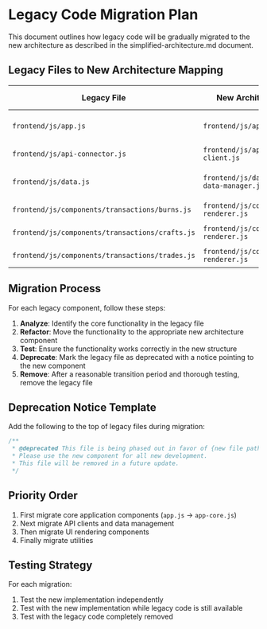 # Legacy Code Migration Plan

This document outlines how legacy code will be gradually migrated to the new architecture as described in the simplified-architecture.md document.

## Legacy Files to New Architecture Mapping

| Legacy File | New Architecture Component | Migration Status | Notes |
|-------------|----------------------------|------------------|-------|
| `frontend/js/app.js` | `frontend/js/app-core.js` | In Progress | Main application entry point |
| `frontend/js/api-connector.js` | `frontend/js/api/blockchain-client.js` | Not Started | API client implementation |
| `frontend/js/data.js` | `frontend/js/data-manager/unified-data-manager.js` | Not Started | Data fetching and processing |
| `frontend/js/components/transactions/burns.js` | `frontend/js/components/transaction-renderer.js` | Not Started | Burns rendering |
| `frontend/js/components/transactions/crafts.js` | `frontend/js/components/transaction-renderer.js` | Not Started | Crafts rendering |
| `frontend/js/components/transactions/trades.js` | `frontend/js/components/transaction-renderer.js` | Not Started | Trades rendering |

## Migration Process

For each legacy component, follow these steps:

1. **Analyze**: Identify the core functionality in the legacy file
2. **Refactor**: Move the functionality to the appropriate new architecture component
3. **Test**: Ensure the functionality works correctly in the new structure
4. **Deprecate**: Mark the legacy file as deprecated with a notice pointing to the new component
5. **Remove**: After a reasonable transition period and thorough testing, remove the legacy file

## Deprecation Notice Template

Add the following to the top of legacy files during migration:

```javascript
/**
 * @deprecated This file is being phased out in favor of {new file path}.
 * Please use the new component for all new development.
 * This file will be removed in a future update.
 */
```

## Priority Order

1. First migrate core application components (`app.js` → `app-core.js`)
2. Next migrate API clients and data management
3. Then migrate UI rendering components
4. Finally migrate utilities

## Testing Strategy

For each migration:
1. Test the new implementation independently
2. Test with the new implementation while legacy code is still available
3. Test with the legacy code completely removed